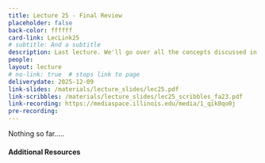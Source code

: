 ```yaml
---
title: Lecture 25 - Final Review
placeholder: false
back-color: ffffff
card-link: LecLink25
# subtitle: And a subtitle
description: Last lecture. We'll go over all the concepts discussed in the course using some simple practice problems. Special emphasis on topics not covered the the other exams (MSTs and TMs).
people:
layout: lecture
# no-link: true  # stops link to page 
deliverydate: 2025-12-09
link-slides: /materials/lecture_slides/lec25.pdf
link-scribbles: /materials/lecture_slides/lec25_scribbles_fa23.pdf
link-recording: https://mediaspace.illinois.edu/media/1_qik0qo0j
pre-recording: 
---
```


Nothing so far.....

<h4>Additional Resources</h4>








